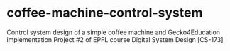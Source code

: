 # coffee-machine-control-system
Control system design of a simple coffee machine and Gecko4Education implementation
Project #2 of EPFL course Digital System Design [CS-173]
